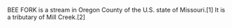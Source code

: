 BEE FORK is a stream in Oregon County of the U.S. state of Missouri.[1] It is a tributary of Mill Creek.[2]
